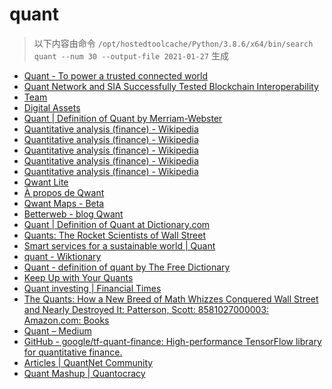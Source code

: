 
quant
=====


> 以下内容由命令 `/opt/hostedtoolcache/Python/3.8.6/x64/bin/search quant --num 30 --output-file 2021-01-27` 生成

- [Quant - To power a trusted connected world](https://www.quant.network/)
- [Quant Network and SIA Successfully Tested Blockchain Interoperability](https://www.quant.network/news-room/quant-network-and-sia-successfully-tested-blockchain-interoperability/)
- [Team](https://www.quant.network/about-us/the-team/)
- [Digital Assets](https://www.quant.network/solutions/digital-assets/)
- [Quant | Definition of Quant by Merriam-Webster](https://www.merriam-webster.com/dictionary/quant)
- [Quantitative analysis (finance) - Wikipedia](https://en.wikipedia.org/wiki/Quantitative_analysis_(finance))
- [Quantitative analysis (finance) - Wikipedia](https://en.wikipedia.org/wiki/Quantitative_analysis_(finance)#History)
- [Quantitative analysis (finance) - Wikipedia](https://en.wikipedia.org/wiki/Quantitative_analysis_(finance)#Education)
- [Quantitative analysis (finance) - Wikipedia](https://en.wikipedia.org/wiki/Quantitative_analysis_(finance)#Types)
- [Quantitative analysis (finance) - Wikipedia](https://en.wikipedia.org/wiki/Quantitative_analysis_(finance)#Mathematical_and_statistical_approaches)
- [Qwant Lite](https://www.qwant.com/?l=en)
- [À propos de Qwant](https://about.qwant.com/fr/)
- [Qwant Maps - Beta](https://www.qwant.com/maps)
- [Betterweb - blog Qwant](https://betterweb.qwant.com/)
- [Quant | Definition of Quant at Dictionary.com](https://www.dictionary.com/browse/quant)
- [Quants: The Rocket Scientists of Wall Street](https://www.investopedia.com/articles/financialcareers/08/quants-quantitative-analyst.asp)
- [Smart services for a sustainable world | Quant](https://www.quantservice.com/)
- [quant - Wiktionary](https://en.wiktionary.org/wiki/quant)
- [Quant - definition of quant by The Free Dictionary](https://www.thefreedictionary.com/quant)
- [Keep Up with Your Quants](https://hbr.org/2013/07/keep-up-with-your-quants)
- [Quant investing | Financial Times](https://www.ft.com/stream/f2693ebe-70d7-4a30-83ac-c8ae8fcca71b)
- [The Quants: How a New Breed of Math Whizzes Conquered Wall Street and Nearly Destroyed It: Patterson, Scott: 8581027000003: Amazon.com: Books](https://www.amazon.com/Quants-Whizzes-Conquered-Street-Destroyed/dp/0307453383)
- [Quant – Medium](https://medium.com/@quant_network)
- [GitHub - google/tf-quant-finance: High-performance TensorFlow library for quantitative finance.](https://github.com/google/tf-quant-finance)
- [Articles | QuantNet Community](https://quantnet.com/forum/home/)
- [Quant Mashup | Quantocracy](https://quantocracy.com/)
